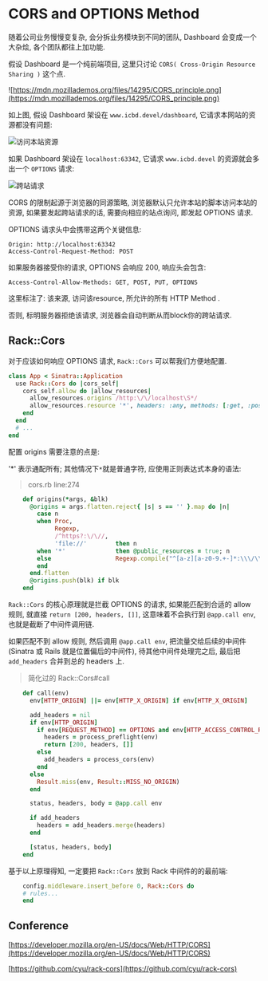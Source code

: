 # CORS and OPTIONS Method

随着公司业务慢慢变复杂, 会分拆业务模块到不同的团队, Dashboard 会变成一个大杂烩, 各个团队都往上加功能.

假设 Dashboard 是一个纯前端项目, 这里只讨论 `CORS( Cross-Origin Resource Sharing )` 这个点.

![https://mdn.mozillademos.org/files/14295/CORS_principle.png](https://mdn.mozillademos.org/files/14295/CORS_principle.png)

如上图, 假设 Dashboard 架设在 `www.icbd.devel/dashboard`, 它请求本网站的资源都没有问题:

![访问本站资源](https://raw.githubusercontent.com/icbd/sinatra_demo/doc/cors/docs/正常请求.png)

如果 Dashboard 架设在 `localhost:63342`, 它请求 `www.icbd.devel` 的资源就会多出一个 `OPTIONS` 请求:

![跨站请求](https://raw.githubusercontent.com/icbd/sinatra_demo/doc/cors/docs/跨站请求.png)

CORS 的限制起源于浏览器的同源策略, 浏览器默认只允许本站的脚本访问本站的资源, 如果要发起跨站请求的话, 需要向相应的站点询问, 即发起 OPTIONS 请求.

OPTIONS 请求头中会携带这两个关键信息:

```text
Origin: http://localhost:63342
Access-Control-Request-Method: POST
```

如果服务器接受你的请求, OPTIONS 会响应 200, 响应头会包含:

```text
Access-Control-Allow-Methods: GET, POST, PUT, OPTIONS
```

这里标注了: 该来源, 访问该resource, 所允许的所有 HTTP Method . 

否则, 标明服务器拒绝该请求, 浏览器会自动判断从而block你的跨站请求.

## Rack::Cors

对于应该如何响应 OPTIONS 请求, `Rack::Cors` 可以帮我们方便地配置.

```ruby
class App < Sinatra::Application
  use Rack::Cors do |cors_self|
    cors_self.allow do |allow_resources|
      allow_resources.origins /http:\/\/localhost\S*/
      allow_resources.resource '*', headers: :any, methods: [:get, :post, :put, :options]
    end
  end
  # ...
end 
```

配置 origins 需要注意的点是: 

'*' 表示通配所有; 其他情况下`*`就是普通字符, 应使用正则表达式本身的语法:

> cors.rb line:274

```ruby
    def origins(*args, &blk)
      @origins = args.flatten.reject{ |s| s == '' }.map do |n|
        case n
        when Proc,
             Regexp,
             /^https?:\/\//,
             'file://'        then n
        when '*'              then @public_resources = true; n
        else                  Regexp.compile("^[a-z][a-z0-9.+-]*:\\\/\\\/#{Regexp.quote(n)}$")
        end
      end.flatten
      @origins.push(blk) if blk
    end
```

`Rack::Cors` 的核心原理就是拦截 OPTIONS 的请求, 
如果能匹配到合适的 allow 规则, 就直接 `return [200, headers, []]`, 这意味着不会执行到 `@app.call env`, 也就是截断了中间件调用链.

如果匹配不到 allow 规则, 然后调用 `@app.call env`, 把流量交给后续的中间件(Sinatra 或 Rails 就是位置偏后的中间件), 待其他中间件处理完之后, 最后把 `add_headers` 合并到总的 headers 上.

> 简化过的 Rack::Cors#call

```ruby
    def call(env)
      env[HTTP_ORIGIN] ||= env[HTTP_X_ORIGIN] if env[HTTP_X_ORIGIN]

      add_headers = nil
      if env[HTTP_ORIGIN]
        if env[REQUEST_METHOD] == OPTIONS and env[HTTP_ACCESS_CONTROL_REQUEST_METHOD]
          headers = process_preflight(env)
          return [200, headers, []]
        else
          add_headers = process_cors(env)
        end
      else
        Result.miss(env, Result::MISS_NO_ORIGIN)
      end

      status, headers, body = @app.call env

      if add_headers
        headers = add_headers.merge(headers)
      end

      [status, headers, body]
    end
```

基于以上原理得知, 一定要把 `Rack::Cors` 放到 Rack 中间件的的最前端:  

```ruby
    config.middleware.insert_before 0, Rack::Cors do
    # rules... 
    end
```

## Conference

[https://developer.mozilla.org/en-US/docs/Web/HTTP/CORS](https://developer.mozilla.org/en-US/docs/Web/HTTP/CORS)

[https://github.com/cyu/rack-cors](https://github.com/cyu/rack-cors)
